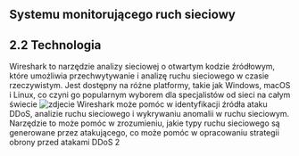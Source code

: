 ## Systemu monitorującego ruch sieciowy
## 2.2 Technologia
Wireshark to narzędzie analizy sieciowej o otwartym kodzie źródłowym, które umożliwia przechwytywanie i analizę ruchu sieciowego w czasie rzeczywistym. Jest dostępny na różne platformy, takie jak Windows, macOS i Linux, co czyni go popularnym wyborem dla specjalistów od sieci na całym świecie
![zdjecie](https://upload.wikimedia.org/wikipedia/commons/c/cf/Wireshark_3.6_screenshot.png)
Wireshark może pomóc w identyfikacji źródła ataku DDoS, analizie ruchu sieciowego i wykrywaniu anomalii w ruchu sieciowym. Narzędzie to może pomóc w zrozumieniu, jakie typy ruchu sieciowego są generowane przez atakującego, co może pomóc w opracowaniu strategii obrony przed atakami DDoS 2
